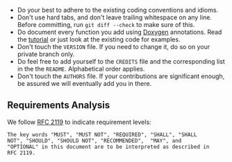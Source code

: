 * Do your best to adhere to the existing coding conventions and idioms.
* Don't use hard tabs, and don't leave trailing whitespace on any line.
  Before committing, run `git diff --check` to make sure of this.
* Do document every function you add using [Doxygen](http://www.doxygen.org)
  annotations. Read the
  [tutorial](http://www.stack.nl/~dimitri/doxygen/manual/docblocks.html)
  or just look at the existing code for examples.
* Don't touch the `VERSION` file. If you need to change it, do so on
  your private branch only.
* Do feel free to add yourself to the `CREDITS` file and the
  corresponding list in the the `README`. Alphabetical order applies.
* Don't touch the `AUTHORS` file. If your contributions are
  significant enough, be assured we will eventually add you in there.

Requirements Analysis
---------------------

We follow [RFC 2119](https://tools.ietf.org/html/rfc2119) to indicate
requirement levels:

    The key words "MUST", "MUST NOT", "REQUIRED", "SHALL", "SHALL
    NOT", "SHOULD", "SHOULD NOT", "RECOMMENDED",  "MAY", and
    "OPTIONAL" in this document are to be interpreted as described in
    RFC 2119.
